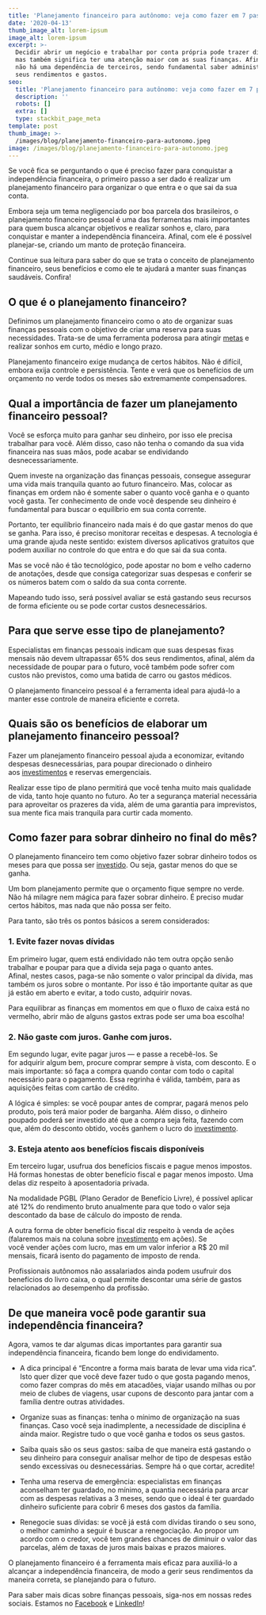```yaml
---
title: 'Planejamento financeiro para autônomo: veja como fazer em 7 passos'
date: '2020-04-13'
thumb_image_alt: lorem-ipsum
image_alt: lorem-ipsum
excerpt: >-
  Decidir abrir um negócio e trabalhar por conta própria pode trazer diversos benefícios, 
  mas também significa ter uma atenção maior com as suas finanças. Afinal, a partir de agora, 
  não há uma dependência de terceiros, sendo fundamental saber administrar sozinho os 
  seus rendimentos e gastos.
seo:
  title: 'Planejamento financeiro para autônomo: veja como fazer em 7 passos'
  description: ''
  robots: []
  extra: []
  type: stackbit_page_meta
template: post
thumb_image: >-
  /images/blog/planejamento-financeiro-para-autonomo.jpeg
image: /images/blog/planejamento-financeiro-para-autonomo.jpeg
---
```

Se você fica se perguntando o que é preciso fazer para conquistar a independência financeira, o primeiro passo a ser dado é realizar um planejamento financeiro para organizar o que entra e o que sai da sua conta.

Embora seja um tema negligenciado por boa parcela dos brasileiros, o planejamento financeiro pessoal é uma das ferramentas mais importantes para quem busca alcançar objetivos e realizar sonhos e, claro, para conquistar e manter a independência financeira. Afinal, com ele é possível planejar-se, criando um manto de proteção financeira.

Continue sua leitura para saber do que se trata o conceito de planejamento financeiro, seus benefícios e como ele te ajudará a manter suas finanças saudáveis. Confira!

## **O que é o planejamento financeiro?**

Definimos um planejamento financeiro como o ato de organizar suas finanças pessoais com o objetivo de criar uma reserva para suas necessidades. Trata-se de uma ferramenta poderosa para atingir [metas](https://saudemaisacao.com.br/blog/destaque-home/a-importancia-de-ter-proposito-e-metas/) e realizar sonhos em curto, médio e longo prazo.

Planejamento financeiro exige mudança de certos hábitos. Não é difícil, embora exija controle e persistência. Tente e verá que os benefícios de um orçamento no verde todos os meses são extremamente compensadores.

## **Qual a importância de fazer um planejamento financeiro pessoal?**

Você se esforça muito para ganhar seu dinheiro, por isso ele precisa trabalhar para você. Além disso, caso não tenha o comando da sua vida financeira nas suas mãos, pode acabar se endividando desnecessariamente.

Quem investe na organização das finanças pessoais, consegue assegurar uma vida mais tranquila quanto ao futuro financeiro. Mas, colocar as finanças em ordem não é somente saber o quanto você ganha e o quanto você gasta. Ter conhecimento de onde você despende seu dinheiro é fundamental para buscar o equilíbrio em sua conta corrente.

Portanto, ter equilíbrio financeiro nada mais é do que gastar menos do que se ganha. Para isso, é preciso monitorar receitas e despesas. A tecnologia é uma grande ajuda neste sentido: existem diversos aplicativos gratuitos que podem auxiliar no controle do que entra e do que sai da sua conta.

Mas se você não é tão tecnológico, pode apostar no bom e velho caderno de anotações, desde que consiga categorizar suas despesas e conferir se os números batem com o saldo da sua conta corrente.

Mapeando tudo isso, será possível avaliar se está gastando seus recursos de forma eficiente ou se pode cortar custos desnecessários.

## **Para que serve esse tipo de planejamento?**

Especialistas em finanças pessoais indicam que suas despesas fixas mensais não devem ultrapassar 65% dos seus rendimentos, afinal, além da necessidade de poupar para o futuro, você também pode sofrer com custos não previstos, como uma batida de carro ou gastos médicos.

O planejamento financeiro pessoal é a ferramenta ideal para ajudá-lo a manter esse controle de maneira eficiente e correta.

## **Quais são os benefícios de elaborar um planejamento financeiro pessoal?**

Fazer um planejamento financeiro pessoal ajuda a economizar, evitando despesas desnecessárias, para poupar direcionado o dinheiro aos [investimentos](https://saudemaisacao.com.br/blog/como-investir-dinheiro-no-exterior/) e reservas emergenciais.

Realizar esse tipo de plano permitirá que você tenha muito mais qualidade de vida, tanto hoje quanto no futuro. Ao ter a segurança material necessária para aproveitar os prazeres da vida, além de uma garantia para imprevistos, sua mente fica mais tranquila para curtir cada momento.

## **Como fazer para sobrar dinheiro no final do mês?**

O planejamento financeiro tem como objetivo fazer sobrar dinheiro todos os meses para que possa ser [investido](https://saudemaisacao.com.br/blog/investimentos-de-renda-fixa/). Ou seja, gastar menos do que se ganha.

Um bom planejamento permite que o orçamento fique sempre no verde. Não há milagre nem mágica para fazer sobrar dinheiro. É preciso mudar certos hábitos, mas nada que não possa ser feito.

Para tanto, são três os pontos básicos a serem considerados:

### 1. Evite fazer novas dívidas

Em primeiro lugar, quem está endividado não tem outra opção senão trabalhar e poupar para que a dívida seja paga o quanto antes. Afinal, nestes casos, paga-se não somente o valor principal da dívida, mas também os juros sobre o montante. Por isso é tão importante quitar as que já estão em aberto e evitar, a todo custo, adquirir novas.

Para equilibrar as finanças em momentos em que o fluxo de caixa está no vermelho, abrir mão de alguns gastos extras pode ser uma boa escolha!

### 2. Não gaste com juros. Ganhe com juros.

Em segundo lugar, evite pagar juros — e passe a recebê-los. Se for adquirir algum bem, procure comprar sempre à vista, com desconto. E o mais importante: só faça a compra quando contar com todo o capital necessário para o pagamento. Essa regrinha é válida, também, para as aquisições feitas com cartão de crédito.

A lógica é simples: se você poupar antes de comprar, pagará menos pelo produto, pois terá maior poder de barganha. Além disso, o dinheiro poupado poderá ser investido até que a compra seja feita, fazendo com que, além do desconto obtido, vocês ganhem o lucro do [investimento](https://saudemaisacao.com.br/blog/investimento-mensal-qual-o-valor-ideal-para-poupar-e-investir/).

### 3. Esteja atento aos benefícios fiscais disponíveis

Em terceiro lugar, usufrua dos benefícios fiscais e pague menos impostos. Há formas honestas de obter benefício fiscal e pagar menos imposto. Uma delas diz respeito à aposentadoria privada.

Na modalidade PGBL (Plano Gerador de Benefício Livre), é possível aplicar até 12% do rendimento bruto anualmente para que todo o valor seja descontado da base de cálculo do imposto de renda.

A outra forma de obter benefício fiscal diz respeito à venda de ações (falaremos mais na coluna sobre [investimento](http://saudemaisacao.com.br/blog/vale-a-pena-investir-em-criptomoedas/) em ações). Se você vender ações com lucro, mas em um valor inferior a R$ 20 mil mensais, ficará isento do pagamento de imposto de renda.

Profissionais autônomos não assalariados ainda podem usufruir dos benefícios do livro caixa, o qual permite descontar uma série de gastos relacionados ao desempenho da profissão.

## **De que maneira você pode garantir sua independência financeira?**

Agora, vamos te dar algumas dicas importantes para garantir sua independência financeira, ficando bem longe do endividamento.

*   A dica principal é “Encontre a forma mais barata de levar uma vida rica”. Isto quer dizer que você deve fazer tudo o que gosta pagando menos, como fazer compras do mês em atacadões, viajar usando milhas ou por meio de clubes de viagens, usar cupons de desconto para jantar com a família dentre outras atividades.

*   Organize suas as finanças: tenha o mínimo de organização na suas finanças. Caso você seja inadimplente, a necessidade de disciplina é ainda maior. Registre tudo o que você ganha e todos os seus gastos.

<!---->

*   Saiba quais são os seus gastos: saiba de que maneira está gastando o seu dinheiro para conseguir analisar melhor de tipo de despesas estão sendo excessivas ou desnecessárias. Sempre há o que cortar, acredite!

<!---->

*   Tenha uma reserva de emergência: especialistas em finanças aconselham ter guardado, no mínimo, a quantia necessária para arcar com as despesas relativas a 3 meses, sendo que o ideal é ter guardado dinheiro suficiente para cobrir 6 meses dos gastos da família.

<!---->

*   Renegocie suas dívidas: se você já está com dívidas tirando o seu sono, o melhor caminho a seguir é buscar a renegociação. Ao propor um acordo com o credor, você tem grandes chances de diminuir o valor das parcelas, além de taxas de juros mais baixas e prazos maiores.

O planejamento financeiro é a ferramenta mais eficaz para auxiliá-lo a alcançar a independência financeira, de modo a gerir seus rendimentos da maneira correta, se planejando para o futuro.

Para saber mais dicas sobre finanças pessoais, siga-nos em nossas redes sociais. Estamos no [Facebook](https://www.facebook.com/saudemaisacao) e [LinkedIn](https://www.linkedin.com/in/sa%C3%BAde-mais-a%C3%A7%C3%A3o-educa%C3%A7%C3%A3o-e-planejamento-financeiro-834ba612b/)!
